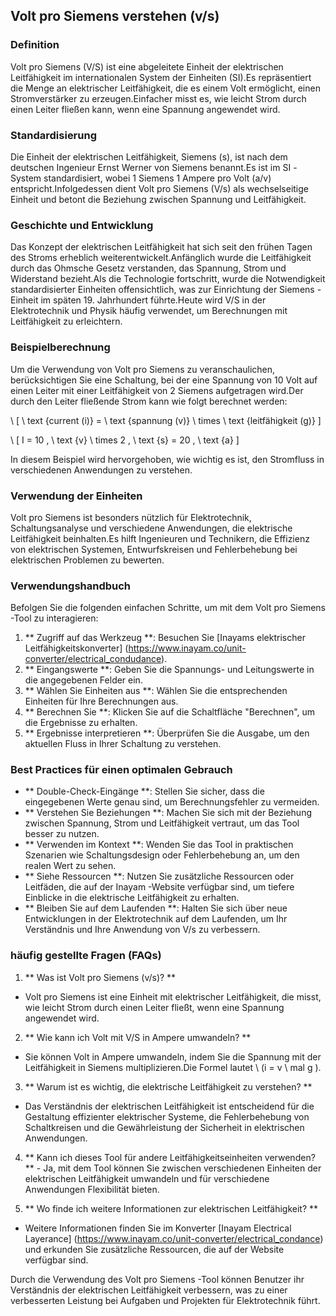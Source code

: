 ## Volt pro Siemens verstehen (v/s)

### Definition
Volt pro Siemens (V/S) ist eine abgeleitete Einheit der elektrischen Leitfähigkeit im internationalen System der Einheiten (SI).Es repräsentiert die Menge an elektrischer Leitfähigkeit, die es einem Volt ermöglicht, einen Stromverstärker zu erzeugen.Einfacher misst es, wie leicht Strom durch einen Leiter fließen kann, wenn eine Spannung angewendet wird.

### Standardisierung
Die Einheit der elektrischen Leitfähigkeit, Siemens (s), ist nach dem deutschen Ingenieur Ernst Werner von Siemens benannt.Es ist im SI -System standardisiert, wobei 1 Siemens 1 Ampere pro Volt (a/v) entspricht.Infolgedessen dient Volt pro Siemens (V/s) als wechselseitige Einheit und betont die Beziehung zwischen Spannung und Leitfähigkeit.

### Geschichte und Entwicklung
Das Konzept der elektrischen Leitfähigkeit hat sich seit den frühen Tagen des Stroms erheblich weiterentwickelt.Anfänglich wurde die Leitfähigkeit durch das Ohmsche Gesetz verstanden, das Spannung, Strom und Widerstand bezieht.Als die Technologie fortschritt, wurde die Notwendigkeit standardisierter Einheiten offensichtlich, was zur Einrichtung der Siemens -Einheit im späten 19. Jahrhundert führte.Heute wird V/S in der Elektrotechnik und Physik häufig verwendet, um Berechnungen mit Leitfähigkeit zu erleichtern.

### Beispielberechnung
Um die Verwendung von Volt pro Siemens zu veranschaulichen, berücksichtigen Sie eine Schaltung, bei der eine Spannung von 10 Volt auf einen Leiter mit einer Leitfähigkeit von 2 Siemens aufgetragen wird.Der durch den Leiter fließende Strom kann wie folgt berechnet werden:

\ [
\ text {current (i)} = \ text {spannung (v)} \ times \ text {leitfähigkeit (g)}
\]

\ [
I = 10 \, \ text {v} \ times 2 \, \ text {s} = 20 \, \ text {a}
\]

In diesem Beispiel wird hervorgehoben, wie wichtig es ist, den Stromfluss in verschiedenen Anwendungen zu verstehen.

### Verwendung der Einheiten
Volt pro Siemens ist besonders nützlich für Elektrotechnik, Schaltungsanalyse und verschiedene Anwendungen, die elektrische Leitfähigkeit beinhalten.Es hilft Ingenieuren und Technikern, die Effizienz von elektrischen Systemen, Entwurfskreisen und Fehlerbehebung bei elektrischen Problemen zu bewerten.

### Verwendungshandbuch
Befolgen Sie die folgenden einfachen Schritte, um mit dem Volt pro Siemens -Tool zu interagieren:

1. ** Zugriff auf das Werkzeug **: Besuchen Sie [Inayams elektrischer Leitfähigkeitskonverter] (https://www.inayam.co/unit-converter/electrical_condudance).
2. ** Eingangswerte **: Geben Sie die Spannungs- und Leitungswerte in die angegebenen Felder ein.
3. ** Wählen Sie Einheiten aus **: Wählen Sie die entsprechenden Einheiten für Ihre Berechnungen aus.
4. ** Berechnen Sie **: Klicken Sie auf die Schaltfläche "Berechnen", um die Ergebnisse zu erhalten.
5. ** Ergebnisse interpretieren **: Überprüfen Sie die Ausgabe, um den aktuellen Fluss in Ihrer Schaltung zu verstehen.

### Best Practices für einen optimalen Gebrauch
- ** Double-Check-Eingänge **: Stellen Sie sicher, dass die eingegebenen Werte genau sind, um Berechnungsfehler zu vermeiden.
- ** Verstehen Sie Beziehungen **: Machen Sie sich mit der Beziehung zwischen Spannung, Strom und Leitfähigkeit vertraut, um das Tool besser zu nutzen.
- ** Verwenden im Kontext **: Wenden Sie das Tool in praktischen Szenarien wie Schaltungsdesign oder Fehlerbehebung an, um den realen Wert zu sehen.
- ** Siehe Ressourcen **: Nutzen Sie zusätzliche Ressourcen oder Leitfäden, die auf der Inayam -Website verfügbar sind, um tiefere Einblicke in die elektrische Leitfähigkeit zu erhalten.
- ** Bleiben Sie auf dem Laufenden **: Halten Sie sich über neue Entwicklungen in der Elektrotechnik auf dem Laufenden, um Ihr Verständnis und Ihre Anwendung von V/s zu verbessern.

### häufig gestellte Fragen (FAQs)

1. ** Was ist Volt pro Siemens (v/s)? **
- Volt pro Siemens ist eine Einheit mit elektrischer Leitfähigkeit, die misst, wie leicht Strom durch einen Leiter fließt, wenn eine Spannung angewendet wird.

2. ** Wie kann ich Volt mit V/S in Ampere umwandeln? **
- Sie können Volt in Ampere umwandeln, indem Sie die Spannung mit der Leitfähigkeit in Siemens multiplizieren.Die Formel lautet \ (i = v \ mal g \).

3. ** Warum ist es wichtig, die elektrische Leitfähigkeit zu verstehen? **
- Das Verständnis der elektrischen Leitfähigkeit ist entscheidend für die Gestaltung effizienter elektrischer Systeme, die Fehlerbehebung von Schaltkreisen und die Gewährleistung der Sicherheit in elektrischen Anwendungen.

4. ** Kann ich dieses Tool für andere Leitfähigkeitseinheiten verwenden? ** - Ja, mit dem Tool können Sie zwischen verschiedenen Einheiten der elektrischen Leitfähigkeit umwandeln und für verschiedene Anwendungen Flexibilität bieten.

5. ** Wo finde ich weitere Informationen zur elektrischen Leitfähigkeit? **
- Weitere Informationen finden Sie im Konverter [Inayam Electrical Layerance] (https://www.inayam.co/unit-converter/electrical_condance) und erkunden Sie zusätzliche Ressourcen, die auf der Website verfügbar sind.

Durch die Verwendung des Volt pro Siemens -Tool können Benutzer ihr Verständnis der elektrischen Leitfähigkeit verbessern, was zu einer verbesserten Leistung bei Aufgaben und Projekten für Elektrotechnik führt.